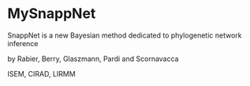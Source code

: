 # MySnappNet
SnappNet is a new Bayesian method dedicated to phylogenetic network inference

by Rabier, Berry, Glaszmann, Pardi and Scornavacca

ISEM, CIRAD, LIRMM
